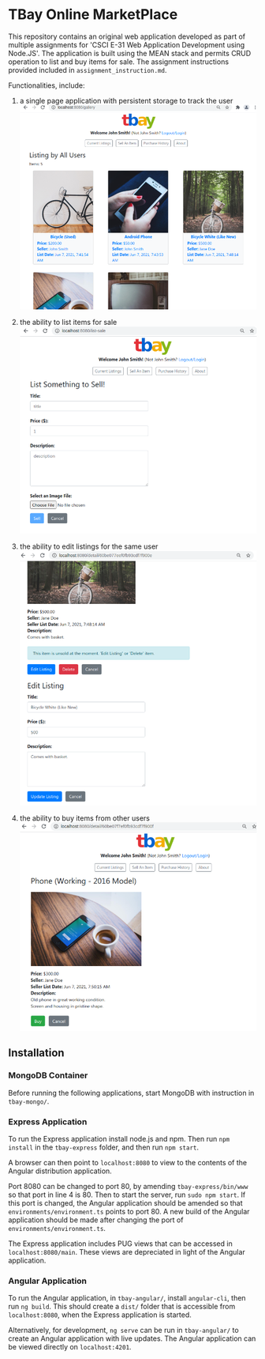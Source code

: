 # TBay Online MarketPlace

This repository contains an original web application developed as part of multiple assignments for 'CSCI E-31 Web Application Development using Node.JS'.  The application is built using  the MEAN stack and permits CRUD operation to list and buy items for sale.  The assignment instructions provided included in `assignment_instruction.md`.

Functionalities, include:

1. a single page application with persistent storage to track the user
    ![home-screen](./assets/home-screen.png)

2. the ability to list items for sale
    ![for-sale](./assets/for-sale.png)

3. the ability to edit listings for the same user
    ![edit-listing](./assets/edit-listing.png)

4. the ability to buy items from other users
    ![mock-buy](./assets/mock-buy.png)

## Installation

### MongoDB Container
Before running the following applications, start MongoDB with instruction in `tbay-mongo/`.

### Express Application
To run the Express application install node.js and npm.  Then run `npm install` in the `tbay-express` folder, and then run `npm start`.

A browser can then point to `localhost:8080` to view to the contents of the Angular distribution application.

Port 8080 can be changed to port 80, by amending `tbay-express/bin/www` so that port in line 4 is 80.  Then to start the server, run `sudo npm start`.  If this port is changed, the Angular application should be amended so that `environments/environment.ts` points to port 80.  A new build of the Angular application should be made after changing the port of `environments/environment.ts`.

The Express application includes PUG views that can be accessed in `localhost:8080/main`.  These views are depreciated in light of the Angular application.


### Angular Application
To run the Angular application, in `tbay-angular/`, install `angular-cli`, then run `ng build`.  This should create a `dist/` folder that is accessible from `localhost:8080`, when the Express application is started.

Alternatively, for development, `ng serve` can be run in `tbay-angular/` to create an Angular application with live updates.  The Angular application can be viewed directly on `localhost:4201`.

